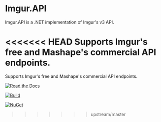 # Imgur.API
Imgur.API is a .NET implementation of Imgur's v3 API. 

<<<<<<< HEAD
Supports Imgur's free and Mashape's commercial API endpoints.
=======
Supports Imgur's free and Mashape's commercial API endpoints.

[![Read the Docs](https://readthedocs.org/projects/imgurapi/badge/?version=latest)](http://imgurapi.readthedocs.org/en/latest/)

[![Build](https://img.shields.io/appveyor/ci/damiendennehy/imgur-api.svg)](https://ci.appveyor.com/project/DamienDennehy/imgur-api)

[![NuGet](https://img.shields.io/nuget/dt/Imgur.API.svg)](https://www.nuget.org/packages/Imgur.API/)


>>>>>>> upstream/master

